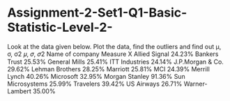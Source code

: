 # Assignment-2-Set1-Q1-Basic-Statistic-Level-2-
Look at the data given below. Plot the data, find the outliers and find out   μ, σ, σ2 𝜇, 𝜎, 𝜎2         Name of company   Measure X   Allied Signal   24.23%   Bankers Trust   25.53%   General Mills   25.41%   ITT Industries   24.14%   J.P.Morgan &amp; Co.   29.62%   Lehman Brothers   28.25%   Marriott   25.81%   MCI   24.39%   Merrill Lynch   40.26%   Microsoft   32.95%   Morgan Stanley   91.36%   Sun Microsystems   25.99%   Travelers   39.42%   US Airways   26.71%   Warner-Lambert   35.00% 
